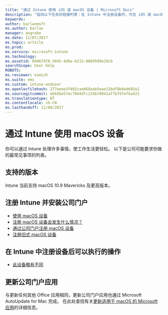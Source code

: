 ```yaml
---
title: "通过 Intune 使用 iOS 或 macOS 设备 | Microsoft Docs"
description: "指向以下任务的链接列表：在 Intune 中注册设备时，可在 iOS 或 macOS 移动设备上执行的任务"
keywords: 
author: barlanmsft
ms.author: barlan
manager: angrobe
ms.date: 11/07/2017
ms.topic: article
ms.prod: 
ms.service: microsoft-intune
ms.technology: 
ms.assetid: 05067978-3045-4d8a-b215-0069509e29cb
searchScope: User help
ROBOTS: 
ms.reviewer: esmich
ms.suite: ems
ms.custom: intune-enduser
ms.openlocfilehash: 277eeee3f492cae868ade5eae13bdf8b8eb692e2
ms.sourcegitcommit: e692be57ec7044dfc224b70941affbfd7efba421
ms.translationtype: HT
ms.contentlocale: zh-CN
ms.lasthandoff: 11/08/2017
---
```

# <a name="using-your-macos-device-with-intune"></a>通过 Intune 使用 macOS 设备

你可以通过 Intune 处理许多事情，使工作生活更轻松。 以下是公司可能要求你做的最常见事项的列表。

## <a name="supported-versions"></a>支持的版本

Intune 当前支持 macOS 10.9 Mavericks 及更高版本。

## <a name="enrolling-into-intune-and-installing-the-company-portal"></a>注册 Intune 并安装公司门户

- [使用 macOS 设备](using-your-macos-device-with-intune.md)
- [注册 macOS 设备会发生什么情况？](what-happens-if-you-install-the-company-portal-app-and-enroll-your-device-in-intune-macos.md)
- [通过公司门户注册 macOS 设备](enroll-your-device-in-intune-macos-cp.md)
- [注册旧式 macOS 设备](enroll-your-device-in-intune-macos-legacy.md)


## <a name="things-you-can-do-when-your-device-is-enrolled-in-intune"></a>在 Intune 中注册设备后可以执行的操作

- [此设备略有不同](device-little-different-jamf.md)

## <a name="updating-the-company-portal-app"></a>更新公司门户应用

与更新任何其他 Office 应用相同，更新公司门户应用也通过 Microsoft AutoUpdate for Mac 完成。 在此处查找有关[更新适用于 macOS 的 Microsoft 应用](https://support.office.com/article/Check-for-Office-for-Mac-updates-automatically-bfd1e497-c24d-4754-92ab-910a4074d7c1)的详细信息。
